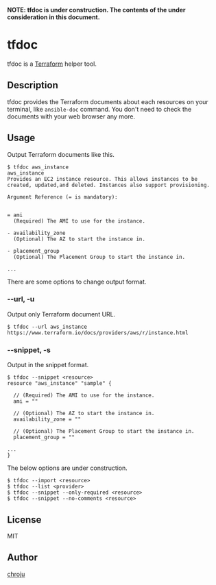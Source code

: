**NOTE: tfdoc is under construction. The contents of the under consideration in this document.**

tfdoc
====

tfdoc is a [Terraform](https://github.com/hashicorp/terraform) helper tool.


Description
----

tfdoc provides the Terraform documents about each resources on your terminal, like `ansible-doc` command. You don't need to check the documents with your web browser any more.


Usage
----

Output Terraform documents like this.

```
$ tfdoc aws_instance
aws_instance
Provides an EC2 instance resource. This allows instances to be created, updated,and deleted. Instances also support provisioning.

Argument Reference (= is mandatory):


= ami
  (Required) The AMI to use for the instance.

- availability_zone
  (Optional) The AZ to start the instance in.

- placement_group
  (Optional) The Placement Group to start the instance in.

...
```

There are some options to change output format.

### --url, -u

Output only Terraform document URL.

```
$ tfdoc --url aws_instance
https://www.terraform.io/docs/providers/aws/r/instance.html
```

### --snippet, -s

Output in the snippet format.

```
$ tfdoc --snippet <resource>
resource "aws_instance" "sample" {

  // (Required) The AMI to use for the instance.
  ami = ""

  // (Optional) The AZ to start the instance in.
  availability_zone = ""

  // (Optional) The Placement Group to start the instance in.
  placement_group = ""

...
}
```

The below options are under construction.

```
$ tfdoc --import <resource>
$ tfdoc --list <provider>
$ tfdoc --snippet --only-required <resource>
$ tfdoc --snippet --no-comments <resource>
```


License
----

MIT


Author
------

[chroju](https://chroju.net)
